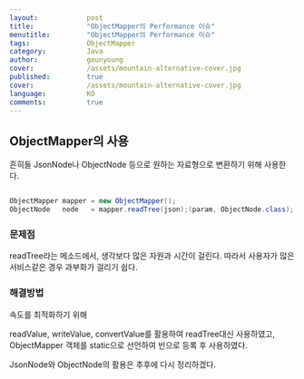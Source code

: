 ```yaml
---
layout:            post
title:             "ObjectMapper의 Performance 이슈"
menutitle:         "ObjectMapper의 Performance 이슈"
tags:              ObjectMapper
category:          Java
author:            geunyoung
cover:             /assets/mountain-alternative-cover.jpg
published:         true
cover:             /assets/mountain-alternative-cover.jpg
language:          KO
comments:          true
---
```


## ObjectMapper의 사용

흔히들 JsonNode나 ObjectNode 등으로 원하는 자료형으로 변환하기 위해 사용한다.

```java

ObjectMapper mapper = new ObjectMapper(); 
ObjectNode   node   = mapper.readTree(json);(param, ObjectNode.class);

```


### 문제점

readTree라는 메소드에서, 생각보다 많은 자원과 시간이 걸린다. 따라서 사용자가 많은 서비스같은 경우 과부화가 걸리기 쉽다.


### 해결방법

속도를 최적화하기 위해

readValue, writeValue, convertValue를 활용하여 readTree대신 사용하였고,
ObjectMapper 객체를 static으로 선언하여 빈으로 등록 후 사용하였다.

JsonNode와 ObjectNode의 활용은 추후에 다시 정리하겠다.

